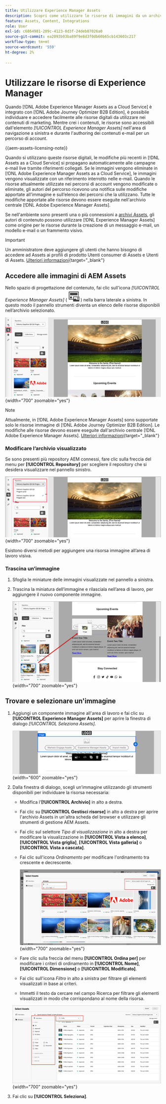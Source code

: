 ```yaml
---
title: Utilizzare Experience Manager Assets
description: Scopri come utilizzare le risorse di immagini da un archivio AEM Assets connesso durante l’authoring dei contenuti in Adobe Journey Optimizer B2B edition.
feature: Assets, Content, Integrations
role: User
exl-id: c6864981-209c-4123-8d3f-24deb07026a0
source-git-commit: ea2093b03ba89f9e8d3f0db60b65cb143603c217
workflow-type: tm+mt
source-wordcount: '559'
ht-degree: 2%

---
```


# Utilizzare le risorse di Experience Manager

Quando [!DNL Adobe Experience Manager Assets as a Cloud Service] è integrato con [!DNL Adobe Journey Optimizer B2B Edition], è possibile individuare e accedere facilmente alle risorse digitali da utilizzare nei contenuti di marketing. Mentre crei i contenuti, le risorse sono accessibili dall&#39;elemento _[!UICONTROL Experience Manager Assets]_ nell&#39;area di navigazione a sinistra e durante l&#39;authoring dei contenuti e-mail per un percorso di account.

{{aem-assets-licensing-note}}

Quando si utilizzano queste risorse digitali, le modifiche più recenti in [!DNL Assets as a Cloud Service] si propagano automaticamente alle campagne e-mail live tramite riferimenti collegati. Se le immagini vengono eliminate in [!DNL Adobe Experience Manager Assets as a Cloud Service], le immagini vengono visualizzate con un riferimento interrotto nelle e-mail. Quando le risorse attualmente utilizzate nei percorsi di account vengono modificate o eliminate, gli autori del percorso ricevono una notifica sulle modifiche apportate all’immagine e sull’elenco dei percorsi che la utilizzano. Tutte le modifiche apportate alle risorse devono essere eseguite nell&#39;archivio centrale [!DNL Adobe Experience Manager Assets].

Se nell&#39;ambiente sono presenti una o più connessioni a [archivi Assets](../admin/configure-aem-repositories.md), gli autori di contenuto possono utilizzare [!DNL Experience Manager Assets] come origine per le risorse durante la creazione di un messaggio e-mail, un modello e-mail o un frammento visivo.

>[!IMPORTANT]
>
>Un amministratore deve aggiungere gli utenti che hanno bisogno di accedere ad Assets ai profili di prodotto Utenti consumer di Assets e Utenti di Assets. [Ulteriori informazioni](https://experienceleague.adobe.com/en/docs/experience-manager-cloud-service/content/security/ims-support#managing-products-and-user-access-in-admin-console){target="_blank"}

## Accedere alle immagini di AEM Assets

Nello spazio di progettazione del contenuto, fai clic sull&#39;icona _[!UICONTROL Experience Manager Assets]_ ( ![icona Experience Manager Assets](../../assets/do-not-localize/icon-assets-aem.svg) ) nella barra laterale a sinistra. In questo modo il pannello strumenti diventa un elenco delle risorse disponibili nell’archivio selezionato.

![Fai clic sull&#39;icona del selettore Assets per accedere alle risorse immagine](./assets/content-assets-selector-aem-assets.png){width="700" zoomable="yes"}

>[!NOTE]
>
>Attualmente, in [!DNL Adobe Experience Manager Assets] sono supportate solo le risorse immagine di [!DNL Adobe Journey Optimizer B2B Edition]. Le modifiche alle risorse devono essere eseguite dall&#39;archivio centrale [!DNL Adobe Experience Manager Assets]. [Ulteriori informazioni](https://experienceleague.adobe.com/en/docs/experience-manager-cloud-service/content/assets/manage/manage-digital-assets){target="_blank"}

### Modificare l’archivio visualizzato

Se sono presenti più repository AEM connessi, fare clic sulla freccia del menu per **[!UICONTROL Repository]** per scegliere il repository che si desidera visualizzare nel pannello sinistro.

![Scegli un archivio AEM Assets per accedere alle risorse immagine](./assets/content-assets-selector-aem-repo.png){width="700" zoomable="yes"}

Esistono diversi metodi per aggiungere una risorsa immagine all’area di lavoro visiva.

### Trascina un’immagine

1. Sfoglia le miniature delle immagini visualizzate nel pannello a sinistra.

1. Trascina la miniatura dell’immagine e rilasciala nell’area di lavoro, per aggiungere il nuovo componente immagine.

   ![Trascina una risorsa immagine](./assets/content-drag-drop-image-aem-assets.png){width="700" zoomable="yes"}

## Trovare e selezionare un&#39;immagine

1. Aggiungi un componente immagine all&#39;area di lavoro e fai clic su **[!UICONTROL Experience Manager Assets]** per aprire la finestra di dialogo _[!UICONTROL Seleziona Assets]_.

   ![Seleziona una risorsa per il componente immagine](./assets/content-image-component-empty.png){width="600" zoomable="yes"}

1. Dalla finestra di dialogo, scegli un’immagine utilizzando gli strumenti disponibili per individuare la risorsa necessaria:

   * Modifica l&#39;**[!UICONTROL Archivio]** in alto a destra.

   * Fai clic su **[!UICONTROL Gestisci risorse]** in alto a destra per aprire l&#39;archivio Assets in un&#39;altra scheda del browser e utilizzare gli strumenti di gestione AEM Assets.

   * Fai clic sul selettore _Tipo di visualizzazione_ in alto a destra per modificare la visualizzazione in **[!UICONTROL Vista a elenco]**, **[!UICONTROL Vista griglia]**, **[!UICONTROL Vista galleria]** o **[!UICONTROL Vista a cascata]**.

   * Fai clic sull&#39;icona _Ordinamento_ per modificare l&#39;ordinamento tra crescente e decrescente.

     ![Utilizzare gli strumenti nella finestra di dialogo Seleziona Assets per trovare e selezionare una risorsa immagine](./assets/content-select-assets-dialog-aem.png){width="700" zoomable="yes"}

   * Fare clic sulla freccia del menu **[!UICONTROL Ordina per]** per modificare i criteri di ordinamento in **[!UICONTROL Nome]**, **[!UICONTROL Dimensione]** o **[!UICONTROL Modificato]**.

   * Fai clic sull&#39;icona _Filtro_ in alto a sinistra per filtrare gli elementi visualizzati in base ai criteri.

   * Immetti il testo da cercare nel campo Ricerca per filtrare gli elementi visualizzati in modo che corrispondano al nome della risorsa.

   ![Utilizza i filtri e il campo di ricerca per individuare la risorsa](./assets/content-select-assets-dialog-aem-filter.png){width="700" zoomable="yes"}

1. Fai clic su **[!UICONTROL Seleziona]**.
<!-- 

## Upload assets

To import files to Assets as a Cloud Service, you first need to browse or create the folder to be used for storage. You can then import an asset and add it to your email content. After assets are uploaded, you can [use the image assets as you author content](./assets-overview.md#add-assets-to-your-content).

1. While authoring your content in the email designer, drag an image element into the canvas. 

   The properties on the right reflect the image element selection. 

1. Click **[!UICONTROL Import media]** to open the _[!UICONTROL Upload image]_ dialog.

1. If your file system is open to your image file, drag and drop the file on the box in the dialog.

   ![Upload image file to Assets repository](./assets/email-designer-image-upload.png){width="700" zoomable="yes"}

   You can also click the **[!UICONTROL Select a file from your computer]** link and use your file system to locate and select the image file. Click Open and the image file is displayed in the box.

1. Click **[!UICONTROL Import]**.
-->
